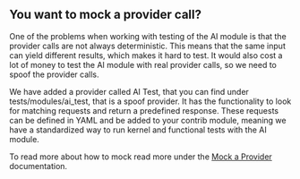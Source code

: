 ## You want to mock a provider call?
One of the problems when working with testing of the AI module is that the provider calls are not always deterministic. This means that the same input can yield different results, which makes it hard to test. It would also cost a lot of money to test the AI module with real provider calls, so we need to spoof the provider calls.

We have added a provider called AI Test, that you can find under tests/modules/ai_test, that is a spoof provider. It has the functionality to look for matching requests and return a predefined response. These requests can be defined in YAML and be added to your contrib module, meaning we have a standardized way to run kernel and functional tests with the AI module.

To read more about how to mock read more under the [Mock a Provider](../../developers/virtual_provider.md) documentation.
